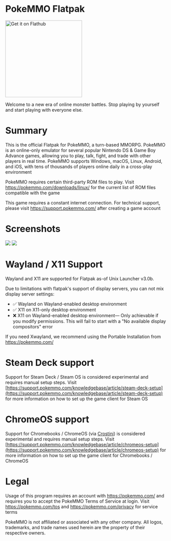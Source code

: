 # PokeMMO Flatpak

<a href='https://flathub.org/apps/com.pokemmo.PokeMMO'>
<img width='240' alt='Get it on Flathub' src='https://flathub.org/api/badge?locale=en'/>
</a>

Welcome to a new era of online monster battles.
Stop playing by yourself and start playing with everyone else.

# Summary

This is the official Flatpak for PokeMMO, a turn-based MMORPG. PokeMMO is an online-only emulator for several popular Nintendo DS & Game Boy Advance games, allowing you to play, talk, fight, and trade with other players in real time. PokeMMO supports Windows, macOS, Linux, Android, and iOS, with tens of thousands of players online daily in a cross-play environment

PokeMMO requires certain third-party ROM files to play. Visit https://pokemmo.com/downloads/linux/ for the current list of ROM files compatible with the game

This game requires a constant internet connection. For technical support, please visit https://support.pokemmo.com/ after creating a game account

# Screenshots
<img src="https://pokemmo.com/build/images/screenshot/c-t.d7d3e35d.jpg">
<img src="https://pokemmo.com/build/images/screenshot/b-t.45f3af02.jpg">

# Wayland / X11 Support

Wayland and X11 are supported for Flatpak as-of Unix Launcher v3.0b.

Due to limitations with flatpak's support of display servers, you can not mix display server settings:
- ✅ Wayland on Wayland-enabled desktop environment
- ✅ X11 on X11-only desktop environment
- ❌ X11 on Wayland-enabled desktop environment— Only achievable if you modify permissions. This will fail to start with a "No available display compositors" error

If you need Xwayland, we recommend using the Portable Installation from https://pokemmo.com/

# Steam Deck support

Support for Steam Deck / Steam OS is considered experimental and requires manual setup steps. Visit [https://support.pokemmo.com/knowledgebase/article/steam-deck-setup](https://support.pokemmo.com/knowledgebase/article/steam-deck-setup) for more information on how to set up the game client for Steam OS

# ChromeOS support

Support for Chromebooks / ChromeOS (via [Crostini](https://chromeos.dev/en/linux)) is considered experimental and requires manual setup steps. Visit [https://support.pokemmo.com/knowledgebase/article/chromeos-setup](https://support.pokemmo.com/knowledgebase/article/chromeos-setup) for more information on how to set up the game client for Chromebooks / ChromeOS

# Legal

Usage of this program requires an account with https://pokemmo.com/ and requires you to accept the PokeMMO Terms of Service at login. Visit https://pokemmo.com/tos and https://pokemmo.com/privacy for service terms

PokeMMO is not affiliated or associated with any other company. All logos, trademarks, and trade names used herein are the property of their respective owners.
